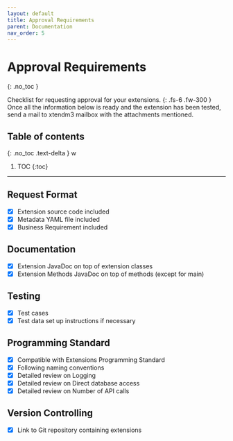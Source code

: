 ```yaml
---
layout: default
title: Approval Requirements
parent: Documentation
nav_order: 5
---
```


# Approval Requirements
{: .no_toc }

Checklist for requesting approval for your extensions.
{: .fs-6 .fw-300 }
Once all the information below is ready and the extension has been tested, send a mail to xtendm3 mailbox  with the attachments mentioned.

## Table of contents
{: .no_toc .text-delta }
w
1. TOC
{:toc}

---

## Request Format
- [x] Extension source code included
- [x] Metadata YAML file included
- [x] Business Requirement included

## Documentation
- [x] Extension JavaDoc on top of extension classes
- [x] Extension Methods JavaDoc on top of methods (except for main)

## Testing
- [x] Test cases
- [x] Test data set up instructions if necessary

## Programming Standard
- [x] Compatible with Extensions Programming Standard
- [x] Following naming conventions
- [x] Detailed review on Logging
- [x] Detailed review on Direct database access
- [x] Detailed review on Number of API calls

## Version Controlling
- [x] Link to Git repository containing extensions
